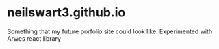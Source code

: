 # neilswart3.github.io

Something that my future porfolio site could look like. Experimented with Arwes react library
